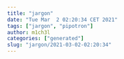 ```yaml
---
title: "jargon"
date: "Tue Mar  2 02:20:34 CET 2021"
tags: ["jargon", "pipotron"]
author: m1ch3l
categories: ["generated"]
slug: "jargon/2021-03-02-02:20:34"
---
```



